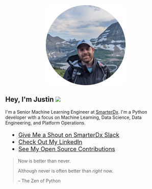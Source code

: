 <a href="https://github.com/juftin">
    <p align="center">
    <img src="https://raw.githubusercontent.com/juftin/juftin/main/static/justin_flannery.png"
      width="250" height="250"  alt="juftin logo">
    </p>
</a>

## Hey, I'm Justin <img src="https://media.giphy.com/media/hvRJCLFzcasrR4ia7z/giphy.gif" width="30">

I'm a Senior Machine Learning Engineer at [SmarterDx](https://github.com/smarterdx). I'm a
Python developer with a focus on Machine Learning, Data Science, Data Engineering,
and Platform Operations.


<body>
    <style>
        .contact-list {
            font-size: 1.3em;
            list-style-type: disc;
            margin-left: 10px;
        }
    </style>
    <ul class="contact-list">
        <li><a href="https://cdi-ai.slack.com/team/U07JKD1QJ2W">Give Me a Shout on SmarterDx Slack</a></li>
        <li><a href="https://www.linkedin.com/in/justinflannery/">Check Out My LinkedIn</a></li>
        <li><a href="https://github.com/juftin">See My Open Source Contributions</a></li>
    </ul>
</body>

> Now is better than never.
>
> Although never is often better than _right_ now.
>
> – The Zen of Python

